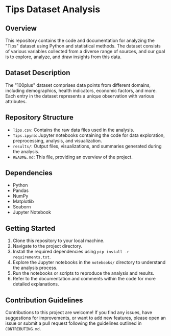 # Tips Dataset Analysis

## Overview
This repository contains the code and documentation for analyzing the "Tips" dataset using Python and statistical methods. The dataset consists of various variables collected from a diverse range of sources, and our goal is to explore, analyze, and draw insights from this data.

## Dataset Description
The "100plus" dataset comprises data points from different domains, including demographics, health indicators, economic factors, and more. Each entry in the dataset represents a unique observation with various attributes.

## Repository Structure
- `Tips.csv`: Contains the raw data files used in the analysis.
- `Tips.ipynb`: Jupyter notebooks containing the code for data exploration, preprocessing, analysis, and visualization.
- `results/`: Output files, visualizations, and summaries generated during the analysis.
- `README.md`: This file, providing an overview of the project.

## Dependencies
- Python
- Pandas
- NumPy
- Matplotlib
- Seaborn
- Jupyter Notebook

## Getting Started
1. Clone this repository to your local machine.
2. Navigate to the project directory.
3. Install the required dependencies using `pip install -r requirements.txt`.
4. Explore the Jupyter notebooks in the `notebooks/` directory to understand the analysis process.
5. Run the notebooks or scripts to reproduce the analysis and results.
6. Refer to the documentation and comments within the code for more detailed explanations.

## Contribution Guidelines
Contributions to this project are welcome! If you find any issues, have suggestions for improvements, or want to add new features, please open an issue or submit a pull request following the guidelines outlined in `CONTRIBUTING.md`.


